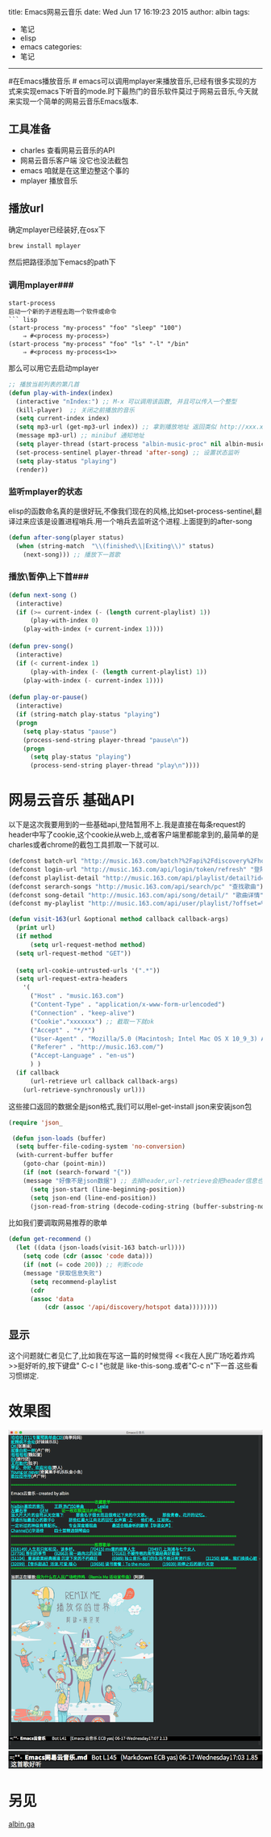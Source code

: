 title: Emacs网易云音乐
date: Wed Jun 17 16:19:23 2015
author: albin
tags:
- 笔记
- elisp
- emacs
categories:
- 笔记
---

#在Emacs播放音乐 #
 emacs可以调用mplayer来播放音乐,已经有很多实现的方式来实现emacs下听音的mode.时下最热门的音乐软件莫过于网易云音乐,今天就来实现一个简单的网易云音乐Emacs版本.
 ## 工具准备 ##
 * charles 查看网易云音乐的API
 * 网易云音乐客户端 没它也没法截包
 * emacs 咱就是在这里边整这个事的
 * mplayer 播放音乐
 
## 播放url ##
确定mplayer已经装好,在osx下
```shell
brew install mplayer
```
然后把路径添加下emacs的path下

### 调用mplayer###
```
start-process
启动一个新的子进程去跑一个软件或命令
``` lisp
(start-process "my-process" "foo" "sleep" "100")
	⇒ #<process my-process>)
(start-process "my-process" "foo" "ls" "-l" "/bin"
	⇒ #<process my-process<1>>
```

那么可以用它去启动mplayer
```lisp
;; 播放当前列表的第几首
(defun play-with-index(index)
  (interactive "nIndex:") ;; M-x 可以调用该函数, 并且可以传入一个整型
  (kill-player)  ;; 关闭之前播放的音乐
  (setq current-index index)
  (setq mp3-url (get-mp3-url index)) ;; 拿到播放地址 返回类似 http://xxx.xxx.xxx/xxx/xxx/xxx.mp3
  (message mp3-url) ;; minibuf 通知地址
  (setq player-thread (start-process "albin-music-proc" nil albin-music-player mp3-url))
  (set-process-sentinel player-thread 'after-song) ;; 设置状态监听
  (setq play-status "playing")
  (render))
```
### 监听mplayer的状态 ###
elisp的函数命名真的是很好玩,不像我们现在的风格,比如set-process-sentinel,翻译过来应该是设置进程哨兵.用一个哨兵去监听这个进程.上面提到的after-song
```lisp
(defun after-song(player status)
  (when (string-match  "\\(finished\\|Exiting\\)" status)
    (next-song))) ;; 播放下一首歌
```
### 播放\暂停\上下首###
```lisp
(defun next-song ()
  (interactive)
  (if (>= current-index (- (length current-playlist) 1))
      (play-with-index 0)
    (play-with-index (+ current-index 1))))

(defun prev-song()
  (interactive)
  (if (< current-index 1)
      (play-with-index (- (length current-playlist) 1))
    (play-with-index (- current-index 1))))

(defun play-or-pause()
  (interactive)
  (if (string-match play-status "playing")
  (progn
	(setq play-status "pause")
	(process-send-string player-thread "pause\n"))
    (progn
      (setq play-status "playing")
      (process-send-string player-thread "play\n"))))
```

# 网易云音乐 基础API #
以下是这次我要用到的一些基础api,登陆暂用不上.我是直接在每条request的header中写了cookie,这个cookie从web上,或者客户端里都能拿到的,最简单的是charles或者chrome的截包工具抓取一下就可以.
```lisp
(defconst batch-url "http://music.163.com/batch?%2Fapi%2Fdiscovery%2Fhotspot=%7B%22limit%22%3A12%7D" "批量api地址") ;;获取歌单
(defconst login-url "http://music.163.com/api/login/token/refresh" "登陆地址")
(defconst playlist-detail "http://music.163.com/api/playlist/detail?id=%d&updateTime=-1" "歌单详情")
(defconst serarch-songs "http://music.163.com/api/search/pc" "查找歌曲")
(defconst song-detail "http://music.163.com/api/song/detail/" "歌曲详情")
(defconst my-playlist "http://music.163.com/api/user/playlist/?offset=%d&limit=6&uid=28825388" "我的收藏")
```
```lisp
(defun visit-163(url &optional method callback callback-args)
  (print url)
  (if method
      (setq url-request-method method)
  (setq url-request-method "GET"))

  (setq url-cookie-untrusted-urls '(".*"))
  (setq url-request-extra-headers
	'(
	  ("Host" . "music.163.com")
	  ("Content-Type" . "application/x-www-form-urlencoded")
	  ("Connection" . "keep-alive")
	  ("Cookie"."xxxxxxx") ;; 截取一下就ok
	  ("Accept" . "*/*")
	  ("User-Agent" . "Mozilla/5.0 (Macintosh; Intel Mac OS X 10_9_3) AppleWebKit/537.76.4 (KHTML, like Gecko) Version/7.0.4 Safari/537.76.4")
	  ("Referer" . "http://music.163.com/")
	  ("Accept-Language" . "en-us")
	  ) )
  (if callback
      (url-retrieve url callback callback-args)
    (url-retrieve-synchronously url)))
```
 这些接口返回的数据全是json格式,我们可以用el-get-install json来安装json包
 ```lisp
(require 'json_
```
```lisp
 (defun json-loads (buffer) 
  (setq buffer-file-coding-system 'no-conversion) 
  (with-current-buffer buffer
    (goto-char (point-min)) 
    (if (not (search-forward "{"))
	(message "好像不是json数据") ;; 去掉header,url-retrieve会把header信息也写进buffer中
      (setq json-start (line-beginning-position))
      (setq json-end (line-end-position))
      (json-read-from-string (decode-coding-string (buffer-substring-no-properties json-start json-end) 'utf-8)))))
```
比如我们要调取网易推荐的歌单
```lisp
(defun get-recommend ()
  (let ((data (json-loads(visit-163 batch-url))))
    (setq code (cdr (assoc 'code data)))
    (if (not (= code 200)) ;; 判断code
	(message "获取信息失败")
      (setq recommend-playlist
	  (cdr
	  (assoc 'data
		  (cdr (assoc '/api/discovery/hotspot data))))))))
```
## 显示 ##
这个问题就仁者见仁了,比如我在写这一篇的时候觉得 <<我在人民广场吃着炸鸡>>挺好听的,按下键盘" C-c l "也就是 like-this-song.或者"C-c n"下一首.这些看习惯绑定.

# 效果图 #
![我在人民广场吃着炸鸡](/img/net-cm.png)
![这首歌好听](/img/net-cm-good.png)

# 另见 #
[albin.ga](http://albin.ga)
